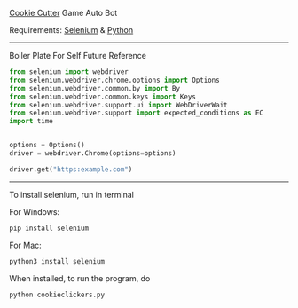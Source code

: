 [Cookie Cutter](https://orteil.dashnet.org/cookieclicker/) Game Auto Bot

Requirements: [Selenium](https://selenium-python.readthedocs.io) & [Python](https://www.google.com/url?sa=t&rct=j&q=&esrc=s&source=web&cd=&cad=rja&uact=8&ved=2ahUKEwi9y5TW7JGGAxXOHzQIHYSgCKAQFnoECAcQAQ&url=https%3A%2F%2Fwww.python.org%2Fdownloads%2F&usg=AOvVaw3VuYRIaaa-SL5nRa6pfny0&opi=89978449)

___

Boiler Plate For Self Future Reference

```python
from selenium import webdriver
from selenium.webdriver.chrome.options import Options
from selenium.webdriver.common.by import By
from selenium.webdriver.common.keys import Keys
from selenium.webdriver.support.ui import WebDriverWait
from selenium.webdriver.support import expected_conditions as EC
import time


options = Options()
driver = webdriver.Chrome(options=options)

driver.get("https:example.com")
```

___

To install selenium, run in terminal

For Windows:
```bash
pip install selenium
```

For Mac:

```bash
python3 install selenium
```

When installed, to run the program, do

```bash
python cookieclickers.py
```

